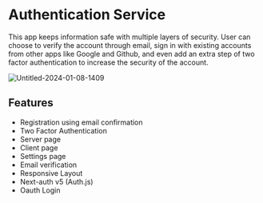 # Authentication Service

This app keeps information safe with multiple layers of security. User can choose to verify the account through email, sign in with existing accounts from other apps like Google and Github, and even add an extra step of two factor authentication to increase the security of the account.

![Untitled-2024-01-08-1409](https://github.com/Shivamrai15/Authentication-Service/assets/111892135/d1c0947b-d7eb-467a-aaff-682bd9f4fd42)

## Features

- Registration using email confirmation
- Two Factor Authentication
- Server page
- Client page
- Settings page
- Email verification
- Responsive Layout
- Next-auth v5 (Auth.js)
- Oauth Login
